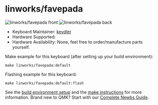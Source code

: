 # linworks/favepada

![linworks/favepada front](https://i.imgur.com/tkKHcL2h.png)
![linworks/favepada back](https://i.imgur.com/1x5UokRh.png)

* Keyboard Maintainer: [keydler](https://github.com/duilchoi)
* Hardware Supported: 
* Hardware Availability: None, feel free to order/manufacture parts yourself.

Make example for this keyboard (after setting up your build environment):

    make linworks/favepada:default

Flashing example for this keyboard:

    make linworks/favepada:default:flash

See the [build environment setup](https://docs.qmk.fm/#/getting_started_build_tools) and the [make instructions](https://docs.qmk.fm/#/getting_started_make_guide) for more information. Brand new to QMK? Start with our [Complete Newbs Guide](https://docs.qmk.fm/#/newbs).
